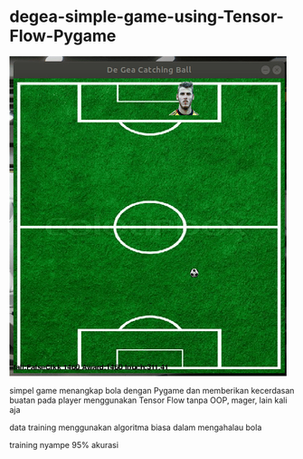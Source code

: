 # degea-simple-game-using-Tensor-Flow-Pygame

![alt text](https://github.com/ardhihdra/degea-simple-game-using-Tensor-Flow-Pygame/blob/master/degea.gif)

simpel game menangkap bola dengan Pygame dan memberikan kecerdasan buatan pada player menggunakan Tensor Flow
tanpa OOP, mager, lain kali aja

data training menggunakan algoritma biasa dalam mengahalau bola

training nyampe 95% akurasi
